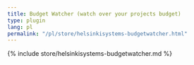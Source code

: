 ```yaml
---
title: Budget Watcher (watch over your projects budget)
type: plugin
lang: pl
permalink: "/pl/store/helsinkisystems-budgetwatcher.html"
---
```


{% include store/helsinkisystems-budgetwatcher.md %}
